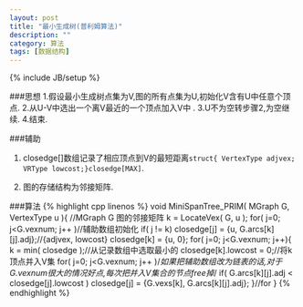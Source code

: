 ```yaml
---
layout: post
title: "最小生成树(普利姆算法)"
description: ""
category: 算法
tags: [数据结构]
---
```

{% include JB/setup %}

###思想
1.假设最小生成树点集为V,图的所有点集为U,初始化V含有U中任意个顶点.
2.从U-V中选出一个离V最近的一个顶点加入V中 .
3.U不为空转步骤2,为空继续.
4.结束.

###辅助

1. closedge[]数组记录了相应顶点到V的最短距离`struct{ VertexType adjvex; VRType lowcost;}closedge[MAX]`.

2. 图的存储结构为邻接矩阵.

###算法
{% highlight cpp linenos %}
void MiniSpanTree_PRIM( MGraph G, VertexType u ){
    //MGraph G 图的邻接矩阵
    k = LocateVex( G, u );
    for( j=0; j<G.vexnum; j++ )//辅助数组初始化
        if( j != k)
            closedge[j] = {u, G.arcs[k][j].adj};//{adjvex, lowcost}
    closedge[k] = {u, 0};
    for( j=0; j<G.vexnum; j++){
        k = min( closedge );//从记录数组中选取最小的
        closedge[k].lowcost = 0;//将k顶点并入V集
        for( j=0; j<G.vexnum; j++ )/*如果把辅助数组改为链表的话,对于G.vexnum很大的情况好点,每次把并入V集合的节点free掉*/
            if( G.arcs[k][j].adj < closedge[j].lowcost )
                closedge[j] = {G.vexs[k], G.arcs[k][j].adj};
    }//for
}
{% endhighlight %}
